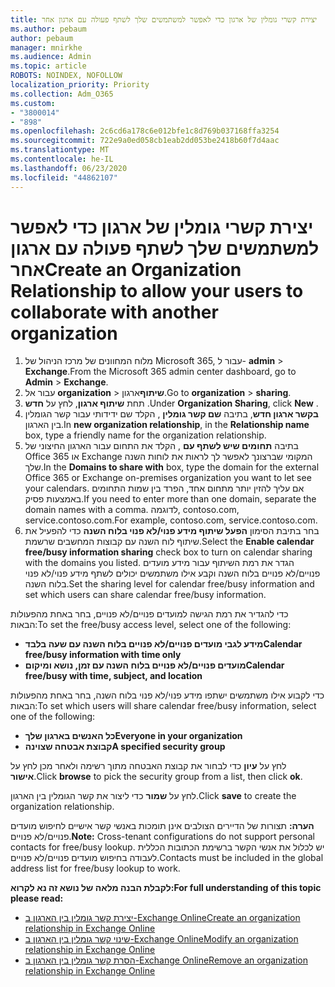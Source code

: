 ```yaml
---
title: יצירת קשרי גומלין של ארגון כדי לאפשר למשתמשים שלך לשתף פעולה עם ארגון אחר
ms.author: pebaum
author: pebaum
manager: mnirkhe
ms.audience: Admin
ms.topic: article
ROBOTS: NOINDEX, NOFOLLOW
localization_priority: Priority
ms.collection: Adm_O365
ms.custom:
- "3800014"
- "898"
ms.openlocfilehash: 2c6cd6a178c6e012bfe1c8d769b037168ffa3254
ms.sourcegitcommit: 722e9a0ed058cb1eab2dd053be2418b60f7d4aac
ms.translationtype: MT
ms.contentlocale: he-IL
ms.lasthandoff: 06/23/2020
ms.locfileid: "44862107"
---
```

# <a name="create-an-organization-relationship-to-allow-your-users-to-collaborate-with-another-organization"></a><span data-ttu-id="d4d09-102">יצירת קשרי גומלין של ארגון כדי לאפשר למשתמשים שלך לשתף פעולה עם ארגון אחר</span><span class="sxs-lookup"><span data-stu-id="d4d09-102">Create an Organization Relationship to allow your users to collaborate with another organization</span></span>

1. <span data-ttu-id="d4d09-103">מלוח המחוונים של מרכז הניהול של Microsoft 365, עבור ל- **admin**  >  **Exchange**.</span><span class="sxs-lookup"><span data-stu-id="d4d09-103">From the Microsoft 365 admin center dashboard, go to **Admin** > **Exchange**.</span></span>
2. <span data-ttu-id="d4d09-104">עבור אל **organization**  >  **שיתוף**ארגון.</span><span class="sxs-lookup"><span data-stu-id="d4d09-104">Go to **organization** > **sharing**.</span></span>
3. <span data-ttu-id="d4d09-105">תחת **שיתוף ארגון**, לחץ על **חדש** .</span><span class="sxs-lookup"><span data-stu-id="d4d09-105">Under **Organization Sharing**, click **New** .</span></span>
4. <span data-ttu-id="d4d09-106">**בקשר ארגון חדש**, בתיבה **שם קשר גומלין** , הקלד שם ידידותי עבור קשר הגומלין בין הארגון.</span><span class="sxs-lookup"><span data-stu-id="d4d09-106">In **new organization relationship**, in the **Relationship name** box, type a friendly name for the organization relationship.</span></span>
5. <span data-ttu-id="d4d09-107">בתיבה **תחומים שיש לשתף עם** , הקלד את התחום עבור הארגון החיצוני של Office 365 או Exchange המקומי שברצונך לאפשר לך לראות את לוחות השנה שלך.</span><span class="sxs-lookup"><span data-stu-id="d4d09-107">In the **Domains to share with** box, type the domain for the external Office 365 or Exchange on-premises organization you want to let see your calendars.</span></span> <span data-ttu-id="d4d09-108">אם עליך להזין יותר מתחום אחד, הפרד בין שמות התחומים באמצעות פסיק.</span><span class="sxs-lookup"><span data-stu-id="d4d09-108">If you need to enter more than one domain, separate the domain names with a comma.</span></span> <span data-ttu-id="d4d09-109">לדוגמה, contoso.com, service.contoso.com.</span><span class="sxs-lookup"><span data-stu-id="d4d09-109">For example, contoso.com, service.contoso.com.</span></span>
6. <span data-ttu-id="d4d09-110">בחר בתיבת הסימון **הפעל שיתוף מידע פנוי/לא פנוי בלוח השנה** כדי להפעיל את שיתוף לוח השנה עם קבוצות המחשבים שרשמת.</span><span class="sxs-lookup"><span data-stu-id="d4d09-110">Select the **Enable calendar free/busy information sharing** check box to turn on calendar sharing with the domains you listed.</span></span> <span data-ttu-id="d4d09-111">הגדר את רמת השיתוף עבור מידע מועדים פנויים/לא פנויים בלוח השנה וקבע אילו משתמשים יכולים לשתף מידע פנוי/לא פנוי בלוח השנה.</span><span class="sxs-lookup"><span data-stu-id="d4d09-111">Set the sharing level for calendar free/busy information and set which users can share calendar free/busy information.</span></span>  

<span data-ttu-id="d4d09-112">כדי להגדיר את רמת הגישה למועדים פנויים/לא פנויים, בחר באחת מהפעולות הבאות:</span><span class="sxs-lookup"><span data-stu-id="d4d09-112">To set the free/busy access level, select one of the following:</span></span>

- <span data-ttu-id="d4d09-113">**מידע לגבי מועדים פנויים/לא פנויים בלוח השנה עם שעה בלבד**</span><span class="sxs-lookup"><span data-stu-id="d4d09-113">**Calendar free/busy information with time only**</span></span>
- <span data-ttu-id="d4d09-114">**מועדים פנויים/לא פנויים בלוח השנה עם זמן, נושא ומיקום**</span><span class="sxs-lookup"><span data-stu-id="d4d09-114">**Calendar free/busy with time, subject, and location**</span></span>  

 <span data-ttu-id="d4d09-115">כדי לקבוע אילו משתמשים ישתפו מידע פנוי/לא פנוי בלוח השנה, בחר באחת מהפעולות הבאות:</span><span class="sxs-lookup"><span data-stu-id="d4d09-115">To set which users will share calendar free/busy information, select one of the following:</span></span>

- <span data-ttu-id="d4d09-116">**כל האנשים בארגון שלך**</span><span class="sxs-lookup"><span data-stu-id="d4d09-116">**Everyone in your organization**</span></span>
- <span data-ttu-id="d4d09-117">**קבוצת אבטחה שצוינה**</span><span class="sxs-lookup"><span data-stu-id="d4d09-117">**A specified security group**</span></span>  

<span data-ttu-id="d4d09-118">לחץ על **עיון** כדי לבחור את קבוצת האבטחה מתוך רשימה ולאחר מכן לחץ על **אישור**.</span><span class="sxs-lookup"><span data-stu-id="d4d09-118">Click **browse** to pick the security group from a list, then click **ok**.</span></span>

<span data-ttu-id="d4d09-119">לחץ על **שמור** כדי ליצור את קשר הגומלין בין הארגון.</span><span class="sxs-lookup"><span data-stu-id="d4d09-119">Click **save** to create the organization relationship.</span></span>  

<span data-ttu-id="d4d09-120">**הערה:** תצורות של הדיירים הצולבים אינן תומכות באנשי קשר אישיים לחיפוש מועדים פנויים/לא פנויים.</span><span class="sxs-lookup"><span data-stu-id="d4d09-120">**Note:** Cross-tenant configurations do not support personal contacts for free/busy lookup.</span></span> <span data-ttu-id="d4d09-121">יש לכלול את אנשי הקשר ברשימת הכתובות הכללית לעבודה בחיפוש מועדים פנויים/לא פנויים.</span><span class="sxs-lookup"><span data-stu-id="d4d09-121">Contacts must be included in the global address list for free/busy lookup to work.</span></span>

<span data-ttu-id="d4d09-122">**לקבלת הבנה מלאה של נושא זה נא לקרוא:**</span><span class="sxs-lookup"><span data-stu-id="d4d09-122">**For full understanding of this topic please read:**</span></span>

- [<span data-ttu-id="d4d09-123">יצירת קשר גומלין בין הארגון ב-Exchange Online</span><span class="sxs-lookup"><span data-stu-id="d4d09-123">Create an organization relationship in Exchange Online</span></span>](https://docs.microsoft.com/exchange/sharing/organization-relationships/create-an-organization-relationship)
- [<span data-ttu-id="d4d09-124">שינוי קשר גומלין בין הארגון ב-Exchange Online</span><span class="sxs-lookup"><span data-stu-id="d4d09-124">Modify an organization relationship in Exchange Online</span></span>](https://docs.microsoft.com/exchange/sharing/organization-relationships/modify-an-organization-relationship)
- [<span data-ttu-id="d4d09-125">הסרת קשר גומלין בין הארגון ב-Exchange Online</span><span class="sxs-lookup"><span data-stu-id="d4d09-125">Remove an organization relationship in Exchange Online</span></span>](https://docs.microsoft.com/exchange/sharing/organization-relationships/remove-an-organization-relationship)
